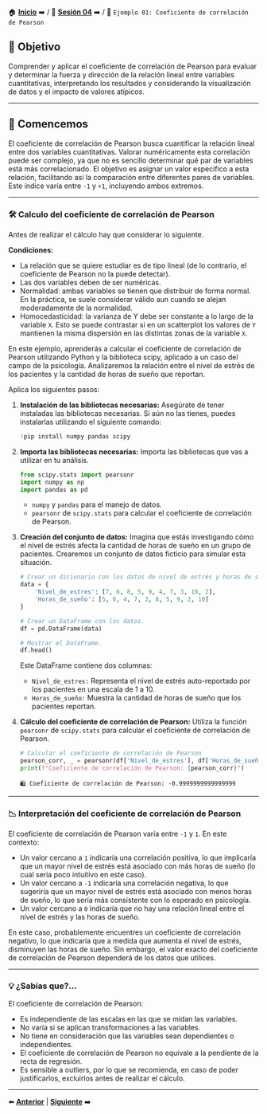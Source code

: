 🏠 [**Inicio**](../../Readme.md) ➡️ / 📖 [**Sesión 04**](../Readme.md) ➡️ / 📝 `Ejemplo 01: Coeficiente de correlación de Pearson`

## 🎯 Objetivo

Comprender y aplicar el coeficiente de correlación de Pearson para evaluar y determinar la fuerza y dirección de la relación lineal entre variables cuantitativas, interpretando los resultados y considerando la visualización de datos y el impacto de valores atípicos.

---

## 🚀 Comencemos

El coeficiente de correlación de Pearson busca cuantificar la relación lineal entre dos variables cuantitativas. Valorar numéricamente esta correlación puede ser complejo, ya que no es sencillo determinar qué par de variables está más correlacionado. El objetivo es asignar un valor específico a esta relación, facilitando así la comparación entre diferentes pares de variables. Este índice varía entre `-1` y `+1`, incluyendo ambos extremos.

---
### 🛠️ **Calculo del coeficiente de correlación de Pearson**

Antes de realizar el cálculo hay que considerar lo siguiente.

**Condiciones:**

- La relación que se quiere estudiar es de tipo lineal (de lo contrario, el coeficiente de Pearson no la puede detectar).
- Las dos variables deben de ser numéricas.
- Normalidad: ambas variables se tienen que distribuir de forma normal. En la práctica, se suele considerar válido aun cuando se alejan moderadamente de la normalidad.
- Homocedasticidad: la varianza de Y debe ser constante a lo largo de la variable `X`. Esto se puede contrastar si en un scatterplot los valores de `Y` mantienen la misma dispersión en las distintas zonas de la variable `X`.


En este ejemplo, aprenderás a calcular el coeficiente de correlación de Pearson utilizando Python y la biblioteca scipy, aplicado a un caso del campo de la psicología. Analizaremos la relación entre el nivel de estrés de los pacientes y la cantidad de horas de sueño que reportan.

Aplica los siguientes pasos:

1. **Instalación de las bibliotecas necesarias:** Asegúrate de tener instaladas las bibliotecas necesarias. Si aún no las tienes, puedes instalarlas utilizando el siguiente comando:

    ```python
    !pip install numpy pandas scipy
    ```

2. **Importa las bibliotecas necesarias:** Importa las bibliotecas que vas a utilizar en tu análisis.
   
    ```python
    from scipy.stats import pearsonr
    import numpy as np
    import pandas as pd
    ```
    - `numpy` y `pandas` para el manejo de datos.
    - `pearsonr` de `scipy.stats` para calcular el coeficiente de correlación de Pearson.


3. **Creación del conjunto de datos:** Imagina que estás investigando cómo el nivel de estrés afecta la cantidad de horas de sueño en un grupo de pacientes. Crearemos un conjunto de datos ficticio para simular esta situación.

    ```python
    # Crear un dicionario con los datos de nivel de estrés y horas de sueño.
    data = {
        'Nivel_de_estres': [7, 6, 8, 5, 9, 4, 7, 3, 10, 2],
        'Horas_de_sueño': [5, 6, 4, 7, 3, 8, 5, 9, 2, 10]
    }

    # Crear un DataFrame con los datos.
    df = pd.DataFrame(data)

    # Mostrar el DataFrame.
    df.head()
    ```
    Este DataFrame contiene dos columnas:
    - `Nivel_de_estres:` Representa el nivel de estrés auto-reportado por los pacientes en una escala de 1 a 10.
    - `Horas_de_sueño:` Muestra la cantidad de horas de sueño que los pacientes reportan.

4. **Cálculo del coeficiente de correlación de Pearson:** Utiliza la función `pearsonr` de `scipy.stats` para calcular el coeficiente de correlación de Pearson.

    ```python
    # Calcular el coeficiente de correlación de Pearson
    pearson_corr, _ = pearsonr(df['Nivel_de_estres'], df['Horas_de_sueño'])
    print(f"Coeficiente de correlación de Pearson: {pearson_corr}")
    ```
    
   ```plaintext
   🛍️ Coeficiente de correlación de Pearson: -0.9999999999999999
   ```
---

### 📉 **Interpretación del coeficiente de correlación de Pearson**
El coeficiente de correlación de Pearson varía entre `-1` y `1`. En este contexto:

- Un valor cercano a `1` indicaría una correlación positiva, lo que implicaría que un mayor nivel de estrés está asociado con más horas de sueño (lo cual sería poco intuitivo en este caso).
- Un valor cercano a `-1` indicaría una correlación negativa, lo que sugeriría que un mayor nivel de estrés está asociado con menos horas de sueño, lo que sería más consistente con lo esperado en psicología.
- Un valor cercano a `0` indicaría que no hay una relación lineal entre el nivel de estrés y las horas de sueño.


En este caso, probablemente encuentres un coeficiente de correlación negativo, lo que indicaría que a medida que aumenta el nivel de estrés, disminuyen las horas de sueño. Sin embargo, el valor exacto del coeficiente de correlación de Pearson dependerá de los datos que utilices.

---

### 💡 **¿Sabías que?...**

El coeficiente de correlación de Pearson: 
- Es independiente de las escalas en las que se midan las variables.
- No varía si se aplican transformaciones a las variables.
- No tiene en consideración que las variables sean dependientes o independientes.
- El coeficiente de correlación de Pearson no equivale a la pendiente de la recta de regresión.
- Es sensible a outliers, por lo que se recomienda, en caso de poder justificarlos, excluirlos antes de realizar el cálculo.

---

⬅️ [**Anterior**](../Readme.md) | [**Siguiente**](../Ejemplo-02/Readme.md) ➡️